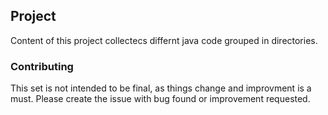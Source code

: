 ## Project ##

Content of this project collectecs differnt java code grouped in directories.

### Contributing ###

This set is not intended to be final, as things change and improvment is a must. 
Please create the issue with bug found or improvement requested. 
